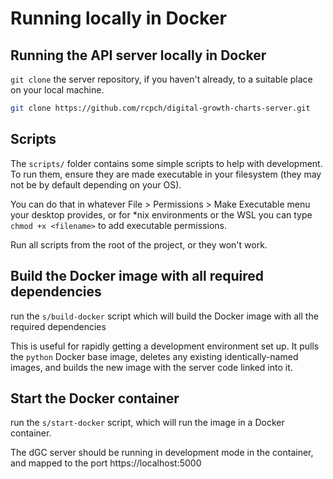 # Running locally in Docker

## Running the API server locally in Docker

`git clone` the server repository, if you haven't already, to a suitable place on your local machine.

```bash
git clone https://github.com/rcpch/digital-growth-charts-server.git
```

## Scripts

The `scripts/` folder contains some simple scripts to help with development. To run them, ensure they are made executable in your filesystem (they may not be by default depending on your OS).

You can do that in whatever File > Permissions > Make Executable menu your desktop provides, or for \*nix environments or the WSL you can type `chmod +x <filename>` to add executable permissions.

Run all scripts from the root of the project, or they won't work.

## Build the Docker image with all required dependencies

run the `s/build-docker` script which will build the Docker image with all the required dependencies

This is useful for rapidly getting a development environment set up. It pulls the `python` Docker base image, deletes any existing identically-named images, and builds the new image with the server code linked into it.

## Start the Docker container

run the `s/start-docker` script, which will run the image in a Docker container.

The dGC server should be running in development mode in the container, and mapped to the port https://localhost:5000